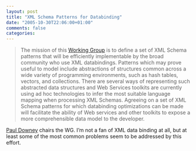 ```yaml
---
layout: post
title: "XML Schema Patterns for Databinding"
date: "2005-10-30T22:06:00+01:00"
comments: false
categories: 
---
```


<blockquote>
<p>The mission of this <a href="http://www.w3.org/2005/10/ws-databinding-charter.html">Working Group</a> is to define a set of XML Schema patterns that will be efficiently implementable by the broad community who use XML databindings. Patterns which may prove useful to model include abstractions of structures common across a wide variety of programming environments, such as hash tables, vectors, and collections. There are several ways of representing such abstracted data structures and Web Services toolkits are currently using ad hoc technologies to infer the most suitable language mapping when processing XML Schemas. Agreeing on a set of XML Schema patterns for which databinding optimizations can be made will facilitate the ability of Web services and other toolkits to expose a more comprehensible data model to the developer.</p>
</blockquote>

<p><a href="http://blog.whatfettle.com/">Paul Downey</a> chairs the WG. I&#8217;m not a fan of XML data binding at all, but at least some of the most common problems seem to be addressed by this effort.</p>


